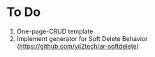 # To Do
1. One-page-CRUD template
2. Implement generator for Soft Delete Behavior (https://github.com/yii2tech/ar-softdelete)
